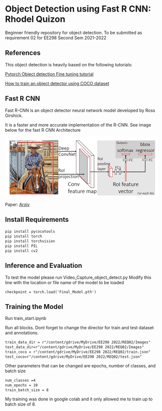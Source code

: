 # Object Detection using Fast R CNN: Rhodel Quizon

Beginner friendly repository for object detection. 
To be submitted as requirement 02 for EE298 Second Sem 2021-2022



## References
This object detection is heavily based on the following tutorials:

[Pytorch Object detection Fine tuning tutorial](https://pytorch.org/tutorials/intermediate/torchvision_tutorial.html)

[How to train an object detector using COCO dataset](https://medium.com/fullstackai/how-to-train-an-object-detector-with-your-own-coco-dataset-in-pytorch-319e7090da5)



## Fast R CNN

Fast R-CNN is an object detector neural network model developed by Ross Girshick.

It is a faster and more accurate implementation of the R-CNN. See image below for the fast R CNN Architecture



![ViTSTR Model](https://raw.githubusercontent.com/rrquizon1/Object_Detection_Quizon/main/figures/Fast%20R-CNN.png?token=GHSAT0AAAAAABTZPXKSSRCQNSS2ZFQV33YWYTEXZIA)

Paper:
[Arxiv](https://arxiv.org/abs/1504.08083)


## Install Requirements


```
pip install pycocotools
pip install torch
pip install torchvision
pip install PIL
pip install cv2
```


## Inference and Evaluation

To test the model please run Video_Capture_object_detect.py 
Modify this line with the location or file name of the model to be loaded

```
checkpoint = torch.load('Final_Model.pth')

```



## Training the Model

Run train_start.ipynb

Run all blocks. Dont forget to change the director for train and test dataset and annotations.

```
train_data_dir = r"/content/gdrive/MyDrive/EE298 2022/REQ02/Images"
test_data_dir=r"/content/gdrive/MyDrive/EE298 2022/REQ02/Images"
train_coco = r"/content/gdrive/MyDrive/EE298 2022/REQ02/train.json"
test_coco=r"/content/gdrive/MyDrive/EE298 2022/REQ02/test.json"

```

Other parameters that can be changed are epochs, number of classes, and batch size

```
num_classes =4
num_epochs = 10
train_batch_size = 8

```

My training was done in google colab and it only allowed me to train up to batch size of 8.
